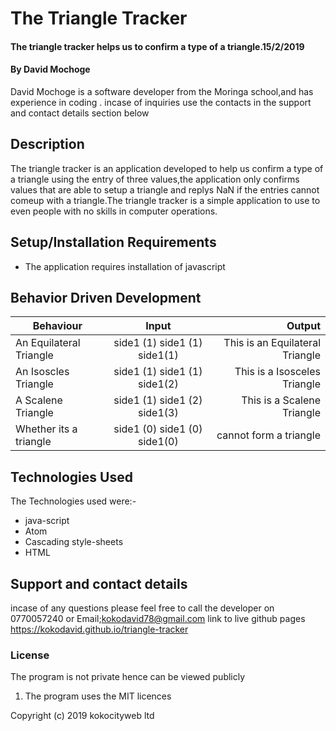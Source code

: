 
# The Triangle Tracker
#### The triangle tracker helps us to confirm a type of a triangle.15/2/2019
#### By David Mochoge
 David Mochoge is a software developer from the Moringa school,and has experience in coding . incase of inquiries use the contacts in the support and contact details section below
## Description
The triangle tracker is an application developed to help us confirm a type of a triangle using the entry of three values,the application only confirms values that are able to setup a  triangle and replys NaN if the entries cannot comeup with a triangle.The triangle tracker is a simple application to use to even people with no skills in computer operations.
## Setup/Installation Requirements
* The application requires installation of javascript
## Behavior Driven Development
| Behaviour                          | Input                        | Output                          |
| ---------------------------------  | :---------------------------:| -------------------------------:|
| An Equilateral Triangle            | side1 (1) side1 (1) side1(1) | This is an Equilateral Triangle |
| An Isoscles   Triangle             | side1 (1) side1 (1) side1(2) |  This is a Isosceles Triangle   |
| A Scalene Triangle                 | side1 (1) side1 (2) side1(3) |  This is a Scalene Triangle     |
| Whether its a triangle             | side1 (0) side1 (0) side1(0) |  cannot form a triangle         |
## Technologies Used
The Technologies used were:-
<ul>
   <li>java-script</li>
  <li>Atom</li>
  <li>Cascading style-sheets</li>
 <li>HTML</li>
 </ul>

## Support and contact details
incase of any questions please feel free to call the developer on 0770057240 or Email;kokodavid78@gmail.com
link to live github pages https://kokodavid.github.io/triangle-tracker
### License
 The program is not private hence can be viewed publicly
 <ol>
 <li> The program uses the MIT licences</li>
 </ol>
Copyright (c) 2019 kokocityweb ltd
